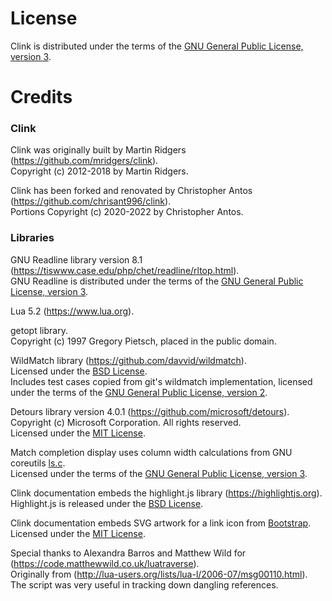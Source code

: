# License

Clink is distributed under the terms of the [GNU General Public License, version 3](http://www.gnu.org/licenses/gpl.html).

# Credits

<h3>Clink</h3>

Clink was originally built by Martin Ridgers (https://github.com/mridgers/clink).<br/>
Copyright (c) 2012-2018 by Martin Ridgers.

Clink has been forked and renovated by Christopher Antos (https://github.com/chrisant996/clink).<br/>
Portions Copyright (c) 2020-2022 by Christopher Antos.

<h3>Libraries</h3>

GNU Readline library version 8.1 (https://tiswww.case.edu/php/chet/readline/rltop.html).<br/>
GNU Readline is distributed under the terms of the [GNU General Public License, version 3](http://www.gnu.org/licenses/gpl.html).

Lua 5.2 (https://www.lua.org).

getopt library.<br/>
Copyright (c) 1997 Gregory Pietsch, placed in the public domain.

WildMatch library (https://github.com/davvid/wildmatch).<br/>
Licensed under the [BSD License](https://github.com/davvid/wildmatch/blob/master/LICENSE).<br/>
Includes test cases copied from git's wildmatch implementation, licensed under the terms of the [GNU General Public License, version 2](https://github.com/git/git/blob/master/LGPL-2.1).

Detours library version 4.0.1 (https://github.com/microsoft/detours).<br/>
Copyright (c) Microsoft Corporation. All rights reserved.<br/>
Licensed under the [MIT License](https://github.com/microsoft/Detours/blob/e5400b4ec59478cb0f435cf3b1338226bcbe28f6/LICENSE.txt).

Match completion display uses column width calculations from GNU coreutils [ls.c](https://github.com/coreutils/coreutils/blob/master/src/ls.c).<br/>
Licensed under the terms of the [GNU General Public License, version 3](http://www.gnu.org/licenses/gpl.html).

Clink documentation embeds the highlight.js library (https://highlightjs.org).<br/>
Highlight.js is released under the [BSD License](https://github.com/highlightjs/highlight.js/blob/master/LICENSE).

Clink documentation embeds SVG artwork for a link icon from [Bootstrap](https://github.com/twbs/icons).<br/>
Licensed under the [MIT License](https://github.com/twbs/icons/blob/main/LICENSE.md).

Special thanks to Alexandra Barros and Matthew Wild for (https://code.matthewwild.co.uk/luatraverse).<br/>
Originally from (http://lua-users.org/lists/lua-l/2006-07/msg00110.html).<br/>
The script was very useful in tracking down dangling references.
